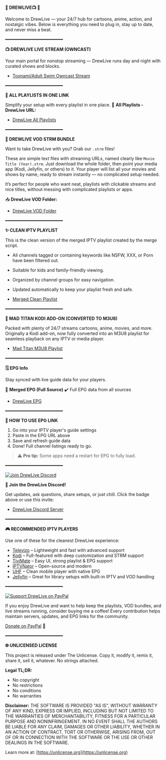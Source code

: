 **🌟 DREWLIVE📺 🌟**

Welcome to DrewLive — your 24/7 hub for cartoons, anime, action, and nostalgic vibes. Below is everything you need to plug in, stay up to date, and never miss a beat.

━━━━━━━━━━━━━━━━━━━━━━

**📺 DREWLIVE LIVE STREAM (OWNCAST)**

Your main portal for nonstop streaming — DrewLive runs day and night with curated shows and blocks.
* [Toonami/Adult Swim Owncast Stream](http://drewlive24.duckdns.org:8080/)

━━━━━━━━━━━━━━━━━━━━━━

**📂 ALL PLAYLISTS IN ONE LINK**

Simplify your setup with every playlist in one place.
🔗 **All Playlists - DrewLive URL:**
* [DrewLive All Playlists](https://tinyurl.com/drewall8)

━━━━━━━━━━━━━━━━━━━━━━

**📂 DREWLIVE VOD STRM BUNDLE**

Want to take DrewLive with you? Grab our `.strm` files!

These are simple text files with streaming URLs, named clearly like `Movie Title (Year).strm`. Just download the whole folder, then point your media app (Kodi, Jellyfin, or others) to it. Your player will list all your movies and shows by name, ready to stream instantly — no complicated setup needed.

It’s perfect for people who want neat, playlists with clickable streams and nice titles, without messing with complicated playlists or apps.

📥 **DrewLive VOD Folder:**
* [DrewLive VOD Folder](https://tinyurl.com/drewlive-vod2423)

━━━━━━━━━━━━━━━━━━━━━━

**✨ CLEAN IPTV PLAYLIST**

This is the clean version of the merged IPTV playlist created by the merge script.
* All channels tagged or containing keywords like NSFW, XXX, or Porn have been filtered out.
* Suitable for kids and family-friendly viewing.
* Organized by channel groups for easy navigation.
* Updated automatically to keep your playlist fresh and safe.

* [Merged Clean Playlist](https://tinyurl.com/MergedClean24)

━━━━━━━━━━━━━━━━━━━━━━

**📂 MAD TITAN KODI ADD-ON (CONVERTED TO M3U8)**

Packed with plenty of 24/7 streams cartoons, anime, movies, and more. Originally a Kodi add-on, now fully converted into an M3U8 playlist for seamless playback on any IPTV or media player.

* [Mad Titan M3U8 Playlist](https://tinyurl.com/MadTitan24)

━━━━━━━━━━━━━━━━━━━━━━

**🗓️ EPG Info**

Stay synced with live guide data for your players.

🔗 **Merged EPG (Full Source)**
✔️ Full EPG data from all sources
* [DrewLive EPG](http://drewlive24.duckdns.org:8081/DrewLive.xml.gz)

━━━━━━━━━━━━━━━━━━━━━━

**📡 HOW TO USE EPG LINK**

1.  Go into your IPTV player's guide settings
2.  Paste in the EPG URL above
3.  Save and refresh guide data
4.  Done! Full channel listings ready to go.

> ⚠️ **Pro tip:** Some apps need a restart for EPG to fully load.

━━━━━━━━━━━━━━━━━━━━━━

[![Join DrewLive Discord](https://i.imgur.com/UPsQU4m.png)](https://discord.gg/GScZh8D3rB)

**👥 Join the DrewLive Discord!**

Get updates, ask questions, share setups, or just chill.
Click the badge above or use this invite:
* [DrewLive Discord Server](https://discord.gg/GScZh8D3rB)

━━━━━━━━━━━━━━━━━━━━━━

**🎮 RECOMMENDED IPTV PLAYERS**

Use one of these for the cleanest DrewLive experience:

* [Televizo](https://televizo.net/) – Lightweight and fast with advanced support
* [Kodi](https://kodi.tv/) – Full-featured with deep customization and STRM support
* [TiviMate](https://tivimate.com/) – Easy UI, strong playlist & EPG support
* [IPTVNator](https://github.com/4gray/iptvnator/releases/tag/v0.16.0) – Open-source and modern
* [UHF](https://www.uhfapp.com/) – Clean mobile player with native EPG
* [Jellyfin](https://jellyfin.org/) – Great for library setups with built-in IPTV and VOD handling

━━━━━━━━━━━━━━━━━━━━━━

[![Support DrewLive on PayPal](https://cdn.freebiesupply.com/logos/large/2x/paypal-logo-png-transparent.png)](https://www.paypal.com/paypalme/drewrocha2423)

If you enjoy DrewLive and want to help keep the playlists, VOD bundles, and live streams running, consider buying me a coffee! Every contribution helps maintain servers, updates, and EPG links for the community.

[Donate on PayPal](https://www.paypal.com/paypalme/drewrocha2423) 💙

━━━━━━━━━━━━━━━━━━━━━━

**🌐 UNLICENSED LICENSE**

This project is released under The Unlicense.
Copy it, modify it, remix it, share it, sell it, whatever. No strings attached.

**Legal TL;DR:**
* No copyright
* No restrictions
* No conditions
* No warranties

**Disclaimer:**
THE SOFTWARE IS PROVIDED "AS IS", WITHOUT WARRANTY OF ANY KIND, EXPRESS OR IMPLIED, INCLUDING BUT NOT LIMITED TO THE WARRANTIES OF MERCHANTABILITY, FITNESS FOR A PARTICULAR PURPOSE AND NONINFRINGEMENT. IN NO EVENT SHALL THE AUTHORS BE LIABLE FOR ANY CLAIM, DAMAGES OR OTHER LIABILITY, WHETHER IN AN ACTION OF CONTRACT, TORT OR OTHERWISE, ARISING FROM, OUT OF OR IN CONNECTION WITH THE SOFTWARE OR THE USE OR OTHER DEALINGS IN THE SOFTWARE.


Learn more at: [https://unlicense.org](https://unlicense.org)
